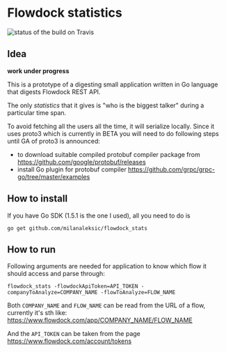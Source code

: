 # Flowdock statistics


![status of the build on Travis](https://travis-ci.org/milanaleksic/flowdock_stats.svg "")

## Idea

**work under progress**

This is a prototype of a digesting small application written in Go language that digests Flowdock REST API.
 
The only _statistics_ that it gives is "who is the biggest talker" during a particular time span.

To avoid fetching all the users all the time, it will serialize locally. Since it uses proto3 which is currently in BETA
you will need to do following steps until GA of proto3 is announced:
- to download suitable compiled protobuf compiler package from https://github.com/google/protobuf/releases
- install Go plugin for protobuf compiler https://github.com/grpc/grpc-go/tree/master/examples 
 
## How to install

If you have Go SDK (1.5.1 is the one I used), all you need to do is

    go get github.com/milanaleksic/flowdock_stats

## How to run

Following arguments are needed for application to know which flow it should access and parse through:

    flowdock_stats -flowdockApiToken=API_TOKEN -companyToAnalyze=COMPANY_NAME -flowToAnalyze=FLOW_NAME
    
Both `COMPANY_NAME` and `FLOW_NAME` can be read from the URL of a flow, currently it's sth like: 
https://www.flowdock.com/app/COMPANY_NAME/FLOW_NAME 

And the `API_TOKEN` can be taken from the page https://www.flowdock.com/account/tokens 
